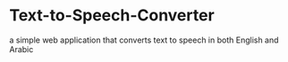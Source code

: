 # Text-to-Speech-Converter
a simple web application that converts text to speech in both English and Arabic
